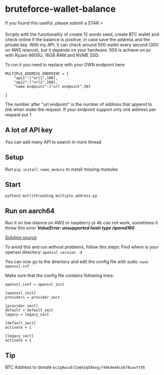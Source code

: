 # bruteforce-wallet-balance

If you found this uselful, please submit a STAR ⭐

Scripts with the functionality of create 12 words seed, create BTC wallet and check online if the balance is positive, in case save the address and the private key.
With my API, it can check around 500 wallet every second (300 on AWS istance), but it depends on your hardware. 500 is achieve on pc with Ryzen 4600U, 16GB RAM and NVME SSD.

To run it you need to replace with your OWN endpoint here:
```
MULTIPLE_ADDRESS_ENDPOINT = {
    "api1":["url1",100],
    "api2":["url2",200],
    "name endpoint":["url endpoint",50]
    
}
```
The number after "url endpoint" is the number of address that append to link when make the request. If your endpoint support only one address per request put 1.

## A lot of API key
You can add many API to search in more thread

## Setup
Run ```pip install name_module``` to install missing modules

## Start
```python3 multithreading_multiple_address.py```

## Run on aarch64
Run it on low istance on AWS or raspberry pi 4b can not work, sometimes it throw this error ***ValueError: unsupported hash type ripemd160***

[Solution source](https://stackoverflow.com/questions/72409563/unsupported-hash-type-ripemd160-with-hashlib-in-python/72508879#72508879)

To avoid this and run without problems, follow this steps:
Find where is your openssl directory: ```openssl version -d```

You can now go to the directory and edit the config file with sudo: ```nano openssl.cnf```

Make sure that the config file contains following lines:
```
openssl_conf = openssl_init

[openssl_init]
providers = provider_sect

[provider_sect]
default = default_sect
legacy = legacy_sect

[default_sect]
activate = 1

[legacy_sect]
activate = 1
```

## Tip
BTC Address to donate
```bc1q9wcw572a6k5q58kegjf49k4m49cakf8uavtt95```

